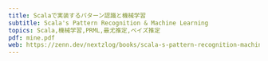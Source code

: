 ```yaml
---
title: Scalaで実装するパターン認識と機械学習
subtitle: Scala's Pattern Recognition & Machine Learning
topics: Scala,機械学習,PRML,最尤推定,ベイズ推定
pdf: mine.pdf
web: https://zenn.dev/nextzlog/books/scala-s-pattern-recognition-machine-learning
---
```

